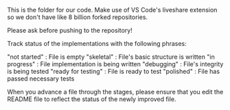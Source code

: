This is the folder for our code. Make use of VS Code's liveshare extension so we don't have like 8 billion forked repositories.

Please ask before pushing to the repository!

Track status of the implementations with the following phrases:

"not started" : File is empty
"skeletal" : File's basic structure is written
"in progress" : File implementation is being written
"debugging" : File's integrity is being tested
"ready for testing" : File is ready to test
"polished" : File has passed necessary tests

When you advance a file through the stages, please ensure that you edit the README file to reflect the status of the newly improved file.